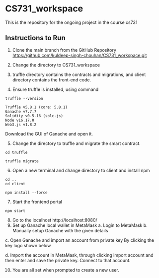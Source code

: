 # CS731_workspace
This is the repository for the ongoing project in the course cs731

## Instructions to Run
1.	Clone the main branch from the GitHub Repository
https://github.com/kuldeep-singh-chouhan/CS731_workspace.git

2.	Change the directory to CS731_workspace

3.	truffle directory contains the contracts and migrations, and client directory contains the front-end code.

4.	Ensure truffle is installed, using command
```
truffle --version
```
```
Truffle v5.8.1 (core: 5.8.1)
Ganache v7.7.7
Solidity v0.5.16 (solc-js)      
Node v16.17.0
Web3.js v1.8.2
```
Download the GUI of Ganache and open it.

5.	Change the directory to truffle and migrate the smart contract.
```
cd truffle
```
```
truffle migrate
```
6.	Open a new terminal and change directory to client and install npm
```
cd ..
cd client
```
```
npm install --force
```
7.	Start the frontend portal
```
npm start
```
8.	Go to the localhost http://localhost:8080/
9.	Set up Ganache local wallet in MetaMask 
a.	Login to MetaMask
b.	Manually setup Ganache with the given details

 

c.	Open Ganache and import an account from private key
By clicking the key logo shown below

  
d.	Import the account in MetaMask, through clicking import account and then enter and save the private key. Connect to that account.
 
10.	You are all set when prompted to create a new user.
